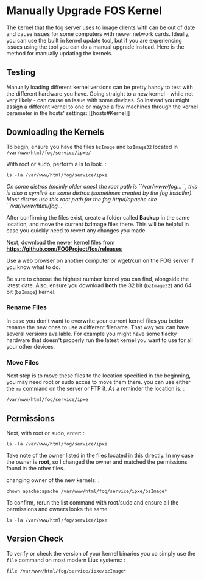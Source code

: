 # Manually Upgrade FOS Kernel

The kernel that the fog server uses to image clients with can be out of
date and cause issues for some computers with newer network cards.
Ideally, you can use the built in kernel update tool, but if you are
experiencing issues using the tool you can do a manual upgrade instead.
Here is the method for manually updating the kernels.

## Testing

Manually loading different kernel versions can be pretty handy to test
with the different hardware you have. Going straight to a new kernel -
while not very likely - can cause an issue with some devices. So instead
you might assign a different kernel to one or maybe a few machines
through the kernel parameter in the hosts' settings: [[hosts#Kernel]]

## Downloading the Kernels

To begin, ensure you have the files `bzImage` and `bzImage32` located in
`/var/www/html/fog/service/ipxe/`

With root or sudo, perform a ls to look. :

    ls -la /var/www/html/fog/service/ipxe

*On some distros (mainly older ones) the root path is
\`\`/var/www/fog\...\`\`, this is also a symlink on some distros
(sometimes created by the fog installer). Most distros use this root
path for the fog httpd/apache site \`\`/var/www/html/fog\...\`\`*

After confirming the files exist, create a folder called **Backup** in
the same location, and move the current bzImage files there. This will
be helpful in case you quickly need to revert any changes you made.

Next, download the newer kernel files from
**https://github.com/FOGProject/fos/releases**

Use a web browser on another computer or wget/curl on the FOG server if
you know what to do.

Be sure to choose the highest number kernel you can find, alongside the
latest date. Also, ensure you download **both** the 32 bit (`bzImage32`)
and 64 bit (`bzImage`) kernel.

### Rename Files

In case you don't want to overwrite your current kernel files you
better rename the new ones to use a different filename. That way you can
have several versions available. For example you might have some flacky
hardware that doesn't properly run the latest kernel you want to use
for all your other devices.

### Move Files

Next step is to move these files to the location specified in the
beginning, you may need root or sudo acces to move them there. you can
use either the `mv` command on the server or FTP it. As a reminder the
location is: :

    /var/www/html/fog/service/ipxe

## Permissions

Next, with root or sudo, enter: :

    ls -la /var/www/html/fog/service/ipxe

Take note of the owner listed in the files located in this directly. In
my case the owner is **root**, so I changed the owner and matched the
permissions found in the other files.

changing owner of the new kernels: :

    chown apache:apache /var/www/html/fog/service/ipxe/bzImage*

To confirm, rerun the list command with root/sudo and ensure all the
permissions and owners looks the same: :

    ls -la /var/www/html/fog/service/ipxe

## Version Check

To verify or check the version of your kernel binaries you ca simply use
the `file` command on most modern Liux systems: :

    file /var/www/html/fog/service/ipxe/bzImage*
